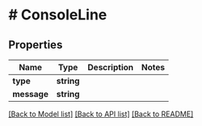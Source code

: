 # # ConsoleLine

## Properties

Name | Type | Description | Notes
------------ | ------------- | ------------- | -------------
**type** | **string** |  |
**message** | **string** |  |

[[Back to Model list]](../../README.md#models) [[Back to API list]](../../README.md#endpoints) [[Back to README]](../../README.md)
